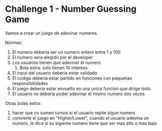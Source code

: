 # Challenge 1 - Number Guessing Game

Vamos a crear un juego de adevinar numeros.

Normas:

1. El numero deberia ser un numero entero entre 1 y 100
2. El numero sera elegido por el developer
3. Los usuarios tienen que adevinar el numero
   1. Bola extra: solo tienen 10 intentos
4. El input del usuario deberia estar validado
5. El codigo deberia estar partido en funciones con pequeñas responsibilidades
6. El juego deberia estar envuelto en una unica funcion que dirige todo.
7. El usuario no deberia poder adevinar el mismo numero dos veces

Otras bolas extra:

1. hacer que no sumen turnos si el usuario repite algun numero
2. convierte el juego en "Higher/Lower", cuando el usuario adevina un numero, le dice si su sigiente numero tiene que ser mas alto o mas bajo
